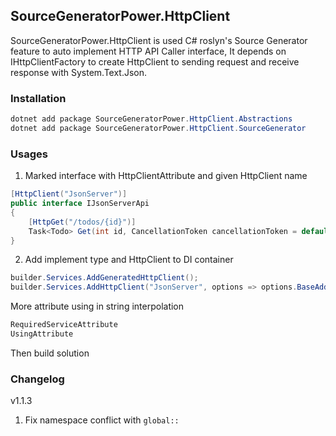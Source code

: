 ## SourceGeneratorPower.HttpClient

SourceGeneratorPower.HttpClient is used C# roslyn's Source Generator feature to auto implement HTTP API Caller interface, It depends on IHttpClientFactory to create HttpClient to sending request and receive response with System.Text.Json.
### Installation

```C#
dotnet add package SourceGeneratorPower.HttpClient.Abstractions
dotnet add package SourceGeneratorPower.HttpClient.SourceGenerator
```

### Usages

1. Marked interface with HttpClientAttribute and given HttpClient name
```C#
[HttpClient("JsonServer")]
public interface IJsonServerApi
{
    [HttpGet("/todos/{id}")]
    Task<Todo> Get(int id, CancellationToken cancellationToken = default);
}
```
2. Add implement type and HttpClient to DI container
```C#
builder.Services.AddGeneratedHttpClient();
builder.Services.AddHttpClient("JsonServer", options => options.BaseAddress = new Uri("https://jsonplaceholder.typicode.com"));
```

More attribute using in string interpolation

```C#
RequiredServiceAttribute
UsingAttribute
```

Then build solution

### Changelog

v1.1.3
1. Fix namespace conflict with `global::`
